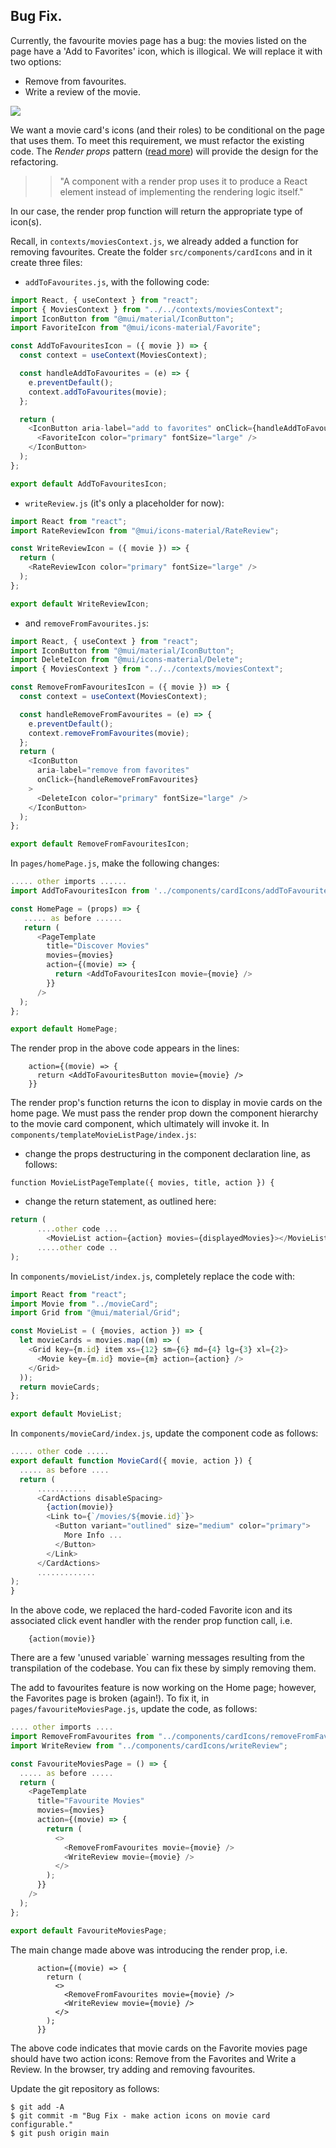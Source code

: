 ## Bug Fix.

Currently, the favourite movies page has a bug: the movies listed on the page have a 'Add to Favorites' icon, which is illogical. We will replace it with two options:

- Remove from favourites.
- Write a review of the movie.

![][favcard]

We want a movie card's icons (and their roles) to be conditional on the page that uses them. To meet this requirement, we must refactor the existing code. The _Render props_ pattern ([read more][renderprop]) will provide the design for the refactoring.

> > "A component with a render prop uses it to produce a React element  instead of implementing the rendering logic itself."

In our case, the render prop function will return the appropriate type of icon(s).

Recall, in `contexts/moviesContext.js`, we already added a function for removing favourites. Create the folder `src/components/cardIcons` and in it create three files:

- `addToFavourites.js`, with the following code:

```js
import React, { useContext } from "react";
import { MoviesContext } from "../../contexts/moviesContext";
import IconButton from "@mui/material/IconButton";
import FavoriteIcon from "@mui/icons-material/Favorite";

const AddToFavouritesIcon = ({ movie }) => {
  const context = useContext(MoviesContext);

  const handleAddToFavourites = (e) => {
    e.preventDefault();
    context.addToFavourites(movie);
  };

  return (
    <IconButton aria-label="add to favorites" onClick={handleAddToFavourites}>
      <FavoriteIcon color="primary" fontSize="large" />
    </IconButton>
  );
};

export default AddToFavouritesIcon;
```

- `writeReview.js` (it's only a placeholder for now):

```js
import React from "react";
import RateReviewIcon from "@mui/icons-material/RateReview";

const WriteReviewIcon = ({ movie }) => {
  return (
    <RateReviewIcon color="primary" fontSize="large" />
  );
};

export default WriteReviewIcon;
```

- and `removeFromFavourites.js`:

```js
import React, { useContext } from "react";
import IconButton from "@mui/material/IconButton";
import DeleteIcon from "@mui/icons-material/Delete";
import { MoviesContext } from "../../contexts/moviesContext";

const RemoveFromFavouritesIcon = ({ movie }) => {
  const context = useContext(MoviesContext);

  const handleRemoveFromFavourites = (e) => {
    e.preventDefault();
    context.removeFromFavourites(movie);
  };
  return (
    <IconButton
      aria-label="remove from favorites"
      onClick={handleRemoveFromFavourites}
    >
      <DeleteIcon color="primary" fontSize="large" />
    </IconButton>
  );
};

export default RemoveFromFavouritesIcon;
```
In `pages/homePage.js`, make the following changes:

```js
..... other imports ......
import AddToFavouritesIcon from '../components/cardIcons/addToFavourites'

const HomePage = (props) => {
   ..... as before ......
   return (
      <PageTemplate
        title="Discover Movies"
        movies={movies}
        action={(movie) => {
          return <AddToFavouritesIcon movie={movie} />
        }}
      />
  );
};

export default HomePage;
```
The render prop in the above code appears in the lines:
```
    action={(movie) => {
      return <AddToFavouritesButton movie={movie} />
    }}
```
The render prop's function returns the icon to display in movie cards on the home page. We must pass the render prop down the component hierarchy to the movie card component, which ultimately will invoke it. In `components/templateMovieListPage/index.js`:

- change the props destructuring in the component declaration line, as follows:

```
function MovieListPageTemplate({ movies, title, action }) {
```

- change the return statement, as outlined here:

```js
return (
      ....other code ...
        <MovieList action={action} movies={displayedMovies}></MovieList>
      .....other code ..
);
```
In `components/movieList/index.js`, completely replace the code with:

```js
import React from "react";
import Movie from "../movieCard";
import Grid from "@mui/material/Grid";

const MovieList = ( {movies, action }) => {
  let movieCards = movies.map((m) => (
    <Grid key={m.id} item xs={12} sm={6} md={4} lg={3} xl={2}>
      <Movie key={m.id} movie={m} action={action} />
    </Grid>
  ));
  return movieCards;
};

export default MovieList;
```
In `components/movieCard/index.js`, update the component code as follows:

```js
..... other code .....
export default function MovieCard({ movie, action }) {
  ..... as before ....
  return (
      ...........
      <CardActions disableSpacing>
        {action(movie)}
        <Link to={`/movies/${movie.id}`}>
          <Button variant="outlined" size="medium" color="primary">
            More Info ...
          </Button>
        </Link>
      </CardActions>
      .............
);
}
```
In the above code, we replaced the hard-coded Favorite icon and its associated click event handler with the render prop function call, i.e.

```
    {action(movie)}
```
There are a few 'unused variable` warning messages resulting from the transpilation of the codebase. You can fix these by simply removing them.

The add to favourites feature is now working on the Home page; however, the Favorites page is broken (again!). To fix it, in `pages/favouriteMoviesPage.js`, update the code, as follows:

```js
.... other imports ....
import RemoveFromFavourites from "../components/cardIcons/removeFromFavourites";
import WriteReview from "../components/cardIcons/writeReview";

const FavouriteMoviesPage = () => {
  ..... as before .....
  return (
    <PageTemplate
      title="Favourite Movies"
      movies={movies}
      action={(movie) => {
        return (
          <>
            <RemoveFromFavourites movie={movie} />
            <WriteReview movie={movie} />
          </>
        );
      }}
    />
  );
};

export default FavouriteMoviesPage;
```
The main change made above was introducing the render prop, i.e.

```
      action={(movie) => {
        return (
          <>
            <RemoveFromFavourites movie={movie} />
            <WriteReview movie={movie} />
          </>
        );
      }}
```

The above code indicates that movie cards on the Favorite movies page should have two action icons: Remove from the Favorites and Write a Review. In the browser, try adding and removing favourites.

Update the git repository as follows:

```
$ git add -A
$ git commit -m "Bug Fix - make action icons on movie card configurable."
$ git push origin main
```

[renderprop]: https://reactjs.org/docs/render-props.html
[reviewbutton]: ./img/reviewbutton.png
[favcard]: ./img/favcard.png
